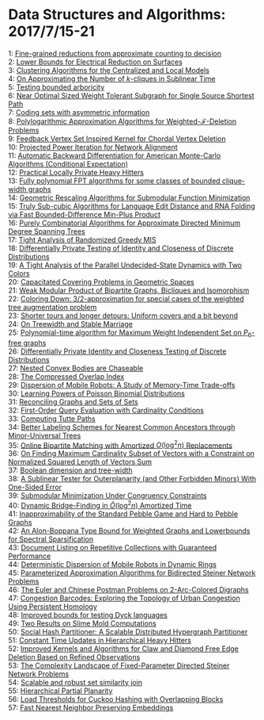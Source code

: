 # Data Structures and Algorithms: 2017/7/15-21  
1: [Fine-grained reductions from approximate counting to decision](https://doi.org/10.48550/arXiv.1707.04609)  
2: [Lower Bounds for Electrical Reduction on Surfaces](https://doi.org/10.48550/arXiv.1707.04683)  
3: [Clustering Algorithms for the Centralized and Local Models](https://doi.org/10.48550/arXiv.1707.04766)  
4: [On Approximating the Number of $k$-cliques in Sublinear Time](https://doi.org/10.48550/arXiv.1707.04858)  
5: [Testing bounded arboricity](https://doi.org/10.48550/arXiv.1707.04864)  
6: [Near Optimal Sized Weight Tolerant Subgraph for Single Source Shortest  Path](https://doi.org/10.48550/arXiv.1707.04867)  
7: [Coding sets with asymmetric information](https://doi.org/10.48550/arXiv.1707.04875)  
8: [Polylogarithmic Approximation Algorithms for  Weighted-$\mathcal{F}$-Deletion Problems](https://doi.org/10.48550/arXiv.1707.04908)  
9: [Feedback Vertex Set Inspired Kernel for Chordal Vertex Deletion](https://doi.org/10.48550/arXiv.1707.04917)  
10: [Projected Power Iteration for Network Alignment](https://doi.org/10.48550/arXiv.1707.04929)  
11: [Automatic Backward Differentiation for American Monte-Carlo Algorithms  (Conditional Expectation)](https://doi.org/10.48550/arXiv.1707.04942)  
12: [Practical Locally Private Heavy Hitters](https://doi.org/10.48550/arXiv.1707.04982)  
13: [Fully polynomial FPT algorithms for some classes of bounded clique-width  graphs](https://doi.org/10.48550/arXiv.1707.05016)  
14: [Geometric Rescaling Algorithms for Submodular Function Minimization](https://doi.org/10.48550/arXiv.1707.05065)  
15: [Truly Sub-cubic Algorithms for Language Edit Distance and RNA Folding  via Fast Bounded-Difference Min-Plus Product](https://doi.org/10.48550/arXiv.1707.05095)  
16: [Purely Combinatorial Algorithms for Approximate Directed Minimum Degree  Spanning Trees](https://doi.org/10.48550/arXiv.1707.05123)  
17: [Tight Analysis of Randomized Greedy MIS](https://doi.org/10.48550/arXiv.1707.05124)  
18: [Differentially Private Testing of Identity and Closeness of Discrete  Distributions](https://doi.org/10.48550/arXiv.1707.05128)  
19: [A Tight Analysis of the Parallel Undecided-State Dynamics with Two  Colors](https://doi.org/10.48550/arXiv.1707.05135)  
20: [Capacitated Covering Problems in Geometric Spaces](https://doi.org/10.48550/arXiv.1707.05170)  
21: [Weak Modular Product of Bipartite Graphs, Bicliques and Isomorphism](https://doi.org/10.48550/arXiv.1707.05179)  
22: [Coloring Down: $3/2$-approximation for special cases of the weighted  tree augmentation problem](https://doi.org/10.48550/arXiv.1707.05240)  
23: [Shorter tours and longer detours: Uniform covers and a bit beyond](https://doi.org/10.48550/arXiv.1707.05387)  
24: [On Treewidth and Stable Marriage](https://doi.org/10.48550/arXiv.1707.05404)  
25: [Polynomial-time algorithm for Maximum Weight Independent Set on  $P_6$-free graphs](https://doi.org/10.48550/arXiv.1707.05491)  
26: [Differentially Private Identity and Closeness Testing of Discrete  Distributions](https://doi.org/10.48550/arXiv.1707.05497)  
27: [Nested Convex Bodies are Chaseable](https://doi.org/10.48550/arXiv.1707.05527)  
28: [The Compressed Overlap Index](https://doi.org/10.48550/arXiv.1707.05613)  
29: [Dispersion of Mobile Robots: A Study of Memory-Time Trade-offs](https://doi.org/10.48550/arXiv.1707.05629)  
30: [Learning Powers of Poisson Binomial Distributions](https://doi.org/10.48550/arXiv.1707.05662)  
31: [Reconciling Graphs and Sets of Sets](https://doi.org/10.48550/arXiv.1707.05867)  
32: [First-Order Query Evaluation with Cardinality Conditions](https://doi.org/10.48550/arXiv.1707.05945)  
33: [Computing Tutte Paths](https://doi.org/10.48550/arXiv.1707.05994)  
34: [Better Labeling Schemes for Nearest Common Ancestors through  Minor-Universal Trees](https://doi.org/10.48550/arXiv.1707.06011)  
35: [Online Bipartite Matching with Amortized $O(\log^2 n)$ Replacements](https://doi.org/10.48550/arXiv.1707.06063)  
36: [On Finding Maximum Cardinality Subset of Vectors with a Constraint on  Normalized Squared Length of Vectors Sum](https://doi.org/10.48550/arXiv.1707.06068)  
37: [Boolean dimension and tree-width](https://doi.org/10.48550/arXiv.1707.06114)  
38: [A Sublinear Tester for Outerplanarity (and Other Forbidden Minors) With  One-Sided Error](https://doi.org/10.48550/arXiv.1707.06126)  
39: [Submodular Minimization Under Congruency Constraints](https://doi.org/10.48550/arXiv.1707.06212)  
40: [Dynamic Bridge-Finding in $\tilde{O}(\log ^2 n)$ Amortized Time](https://doi.org/10.48550/arXiv.1707.06311)  
41: [Inapproximability of the Standard Pebble Game and Hard to Pebble Graphs](https://doi.org/10.48550/arXiv.1707.06343)  
42: [An Alon-Boppana Type Bound for Weighted Graphs and Lowerbounds for  Spectral Sparsification](https://doi.org/10.48550/arXiv.1707.06364)  
43: [Document Listing on Repetitive Collections with Guaranteed Performance](https://doi.org/10.48550/arXiv.1707.06374)  
44: [Deterministic Dispersion of Mobile Robots in Dynamic Rings](https://doi.org/10.48550/arXiv.1707.06391)  
45: [Parameterized Approximation Algorithms for Bidirected Steiner Network  Problems](https://doi.org/10.48550/arXiv.1707.06499)  
46: [The Euler and Chinese Postman Problems on 2-Arc-Colored Digraphs](https://doi.org/10.48550/arXiv.1707.06503)  
47: [Congestion Barcodes: Exploring the Topology of Urban Congestion Using  Persistent Homology](https://doi.org/10.48550/arXiv.1707.08557)  
48: [Improved bounds for testing Dyck languages](https://doi.org/10.48550/arXiv.1707.06606)  
49: [Two Results on Slime Mold Computations](https://doi.org/10.48550/arXiv.1707.06631)  
50: [Social Hash Partitioner: A Scalable Distributed Hypergraph Partitioner](https://doi.org/10.48550/arXiv.1707.06665)  
51: [Constant Time Updates in Hierarchical Heavy Hitters](https://doi.org/10.48550/arXiv.1707.06778)  
52: [Improved Kernels and Algorithms for Claw and Diamond Free Edge Deletion  Based on Refined Observations](https://doi.org/10.48550/arXiv.1707.06779)  
53: [The Complexity Landscape of Fixed-Parameter Directed Steiner Network  Problems](https://doi.org/10.48550/arXiv.1707.06808)  
54: [Scalable and robust set similarity join](https://doi.org/10.48550/arXiv.1707.06814)  
55: [Hierarchical Partial Planarity](https://doi.org/10.48550/arXiv.1707.06844)  
56: [Load Thresholds for Cuckoo Hashing with Overlapping Blocks](https://doi.org/10.48550/arXiv.1707.06855)  
57: [Fast Nearest Neighbor Preserving Embeddings](https://doi.org/10.48550/arXiv.1707.06867)  